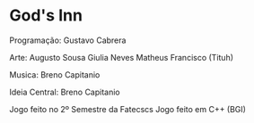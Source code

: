 # God's Inn

Programação:
Gustavo Cabrera

Arte:
Augusto Sousa
Giulia Neves
Matheus Francisco (Tituh)

Musica:
Breno Capitanio

Ideia Central:
Breno Capitanio

Jogo feito no 2º Semestre da Fatecscs 
Jogo feito em C++ (BGI)
